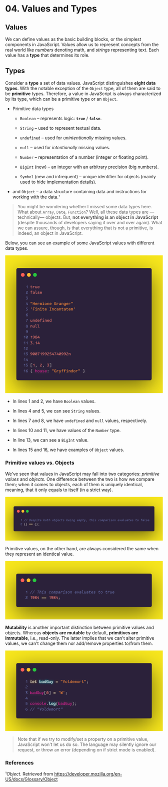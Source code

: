 # 04. Values and Types

## Values 

We can define values as the basic building blocks, or the simplest components in JavaScript. Values allow us to represent concepts from the real world like *numbers* denoting math, and *strings* representing text. Each value has a **type** that determines its role.

## Types

Consider a **type** a set of data values. JavaScript distinguishes **eight data types**. With the notable exception of the `Object` type, all of them are said to be **primitive** types. Therefore, a value in JavaScript is always characterized by its type, which can be a primitive type or an `Object`.

- Primitive data types

  - `Boolean` – represents logic: **`true`** / **`false`**.

  - `String` – used to represent textual data.

  - `undefined` – used for *unintentionally* missing values.

  - `null` – used for *intentionally* missing values.

  - `Number` – representation of a number (integer or floating point).

  - `BigInt` (new) – an integer with an arbitrary precision (big numbers).

  - `Symbol` (new and infrequent) – unique identifier for objects (mainly used to hide implementation details).

- and `Object` – a data structure containing data and instructions for working with the data.¹

> You might be wondering whether I missed some data types here. What about `Array`, `Date`, `Function`? Well, all these data types are —technically— objects. But, **not everything is an object in JavaScript** (despite thousands of developers saying it over and over again). What we can assure, though, is that everything that is not a primitive, is indeed, an object in JavaScript.

Below, you can see an example of some JavaScript values with different data types.

![Running JavaScript from the Console](../images/values-and-types/javascript-values.png)

- In lines 1 and 2, we have `Boolean` values.

- In lines 4 and 5, we can see `String` values.

- In lines 7 and 8, we  have `undefined` and `null` values, respectively.

- In lines 10 and 11, we have values of the `Number` type.

- In line 13, we can see a `BigInt` value.

- In lines 15 and 16, we have examples of `Object` values.

### Primitive values vs. Objects

We've seen that values in JavaScript may fall into two categories: *primitive values* and *objects*. One difference between the two is how we compare them; when it comes to objects, each of them is uniquely identical, meaning, that it only equals to itself (in a strict way).

![Falsy comparison](../images/values-and-types/comparison-false.png)

Primitive values, on the other hand, are always considered the same when they represent an identical value.

![Thruthy comparison](../images/values-and-types/comparison-true.png)

**Mutability** is another important distinction between primitive values and objects. Whereas **objects are mutable** by default, **primitives are immutable**, i.e., read-only. The latter implies that we can't alter primitive values, we can't change them nor add/remove properties to/from them.

![Immutability](../images/values-and-types/immutability.png)

> Note that if we try to modify/set a property on a primitive value, JavaScript won't let us do so. The language may silently ignore our request, or throw an error (depending on if strict mode is enabled).

### References

¹*Object*. Retrieved from https://developer.mozilla.org/en-US/docs/Glossary/Object